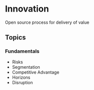 # Innovation

Open source process for delivery of value

## Topics

### Fundamentals

- Risks
- Segmentation
- Competitive Advantage
- Horizons
- Disruption
